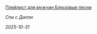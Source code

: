 <!--2025-10-31 06:07:15-->
<div class="yb">
  <a class="nodecor" href="/index.html?rok-muzyka/plejlist_dlya_mujchin_bljuzovye_pesni">
    <img class="preview" data-videoid="https://rutube.ru/play/embed/http://rutube.ru/video/63fd0e77280e4ff974a95dea0d2d94da/" src="http://pic.rutubelist.ru/video/2025-10-31/64/17/64171b5e25ef67076b1b1c44b9a29ba1.jpg" align="left" alt="">
  </a>
  <div class="inlbl text">
    <p><a class="nodecor" href="/index.html?rok-muzyka/plejlist_dlya_mujchin_bljuzovye_pesni">Плейлист для мужчин  Блюзовые песни</a></p>
    <p><i class="smaller2">Спи с Дилли</i></p>
    <i class="smaller3">2025-10-31</i>
  </div>
</div>

